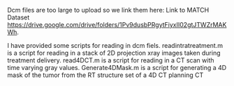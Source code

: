 Dcm files are too large to upload so we link them here: Link to MATCH Dataset https://drive.google.com/drive/folders/1Pv9dusbPRgytFiyxII02gtJTWZrMAKWh.

I have provided some scripts for reading in dcm fiels.
  readintratreatment.m is a script for reading in a stack of 2D projection xray images taken during treatment delivery.
  read4DCT.m is a script for reading in a CT scan with time varying gray values.
  Generate4DMask.m is a script for generating a 4D mask of the tumor from the RT structure set of a 4D CT planning CT
